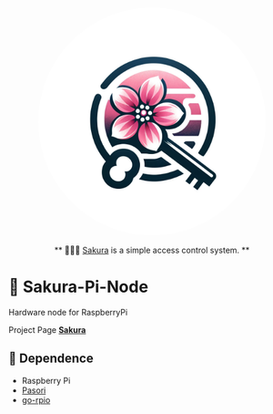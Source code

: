 <div align="center">
<img src="https://raw.githubusercontent.com/niwaniwa/Project-Sakura/main/Assets/icon.png" alt="Misskey logo" style="border-radius:50%" width="400"/>

** 🔑🌸🔑 [Sakura](https://github.com/niwaniwa/Project-Sakura) is a simple access control system. **

</div>

# 🌸 Sakura-Pi-Node

Hardware node for RaspberryPi

Project Page **[Sakura](https://github.com/niwaniwa/Project-Sakura)**

## 💉 Dependence
- Raspberry Pi
- [Pasori](https://github.com/bamchoh/pasori)
- [go-rpio](https://github.com/stianeikeland/go-rpio)